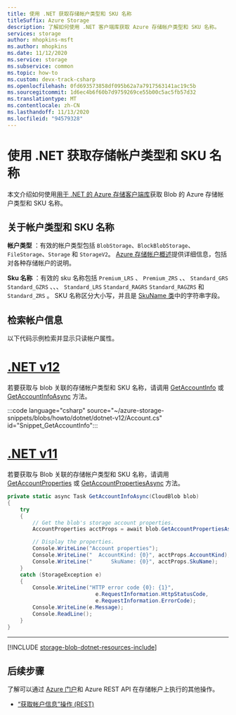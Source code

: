 ```yaml
---
title: 使用 .NET 获取存储帐户类型和 SKU 名称
titleSuffix: Azure Storage
description: 了解如何使用 .NET 客户端库获取 Azure 存储帐户类型和 SKU 名称。
services: storage
author: mhopkins-msft
ms.author: mhopkins
ms.date: 11/12/2020
ms.service: storage
ms.subservice: common
ms.topic: how-to
ms.custom: devx-track-csharp
ms.openlocfilehash: 0fd693573858df095b62a7a7917563141ac19c5b
ms.sourcegitcommit: 1d6ec4b6f60b7d9759269ce55b00c5ac5fb57d32
ms.translationtype: MT
ms.contentlocale: zh-CN
ms.lasthandoff: 11/13/2020
ms.locfileid: "94579328"
---
```

# <a name="get-storage-account-type-and-sku-name-with-net"></a>使用 .NET 获取存储帐户类型和 SKU 名称

本文介绍如何使用[用于 .NET 的 Azure 存储客户端库](/dotnet/api/overview/azure/storage)获取 Blob 的 Azure 存储帐户类型和 SKU 名称。

## <a name="about-account-type-and-sku-name"></a>关于帐户类型和 SKU 名称

**帐户类型** ：有效的帐户类型包括 `BlobStorage`、`BlockBlobStorage`、`FileStorage`、`Storage` 和 `StorageV2`。 [Azure 存储帐户概述](storage-account-overview.md)提供详细信息，包括对各种存储帐户的说明。

**Sku 名称** ：有效的 sku 名称包括 `Premium_LRS` 、 `Premium_ZRS` 、、 `Standard_GRS` `Standard_GZRS` 、、、 `Standard_LRS` `Standard_RAGRS` `Standard_RAGZRS` 和 `Standard_ZRS` 。 SKU 名称区分大小写，并且是 [SkuName 类](/dotnet/api/microsoft.azure.management.storage.models.skuname)中的字符串字段。

## <a name="retrieve-account-information"></a>检索帐户信息

以下代码示例检索并显示只读帐户属性。

# <a name="net-v12"></a>[.NET v12](#tab/dotnet)

若要获取与 blob 关联的存储帐户类型和 SKU 名称，请调用 [GetAccountInfo](/dotnet/api/azure.storage.blobs.blobserviceclient.getaccountinfo) 或 [GetAccountInfoAsync](/dotnet/api/azure.storage.blobs.blobserviceclient.getaccountinfoasync) 方法。

:::code language="csharp" source="~/azure-storage-snippets/blobs/howto/dotnet/dotnet-v12/Account.cs" id="Snippet_GetAccountInfo":::

# <a name="net-v11"></a>[.NET v11](#tab/dotnet11)

若要获取与 Blob 关联的存储帐户类型和 SKU 名称，请调用 [GetAccountProperties](/dotnet/api/microsoft.azure.storage.blob.cloudblob.getaccountproperties) 或 [GetAccountPropertiesAsync](/dotnet/api/microsoft.azure.storage.blob.cloudblob.getaccountpropertiesasync) 方法。

```csharp
private static async Task GetAccountInfoAsync(CloudBlob blob)
{
    try
    {
        // Get the blob's storage account properties.
        AccountProperties acctProps = await blob.GetAccountPropertiesAsync();

        // Display the properties.
        Console.WriteLine("Account properties");
        Console.WriteLine("  AccountKind: {0}", acctProps.AccountKind);
        Console.WriteLine("      SkuName: {0}", acctProps.SkuName);
    }
    catch (StorageException e)
    {
        Console.WriteLine("HTTP error code {0}: {1}",
                            e.RequestInformation.HttpStatusCode,
                            e.RequestInformation.ErrorCode);
        Console.WriteLine(e.Message);
        Console.ReadLine();
    }
}
```

---

[!INCLUDE [storage-blob-dotnet-resources-include](../../../includes/storage-blob-dotnet-resources-include.md)]

## <a name="next-steps"></a>后续步骤

了解可以通过 [Azure 门户](https://portal.azure.com)和 Azure REST API 在存储帐户上执行的其他操作。

- [“获取帐户信息”操作 (REST)](/rest/api/storageservices/get-account-information)
